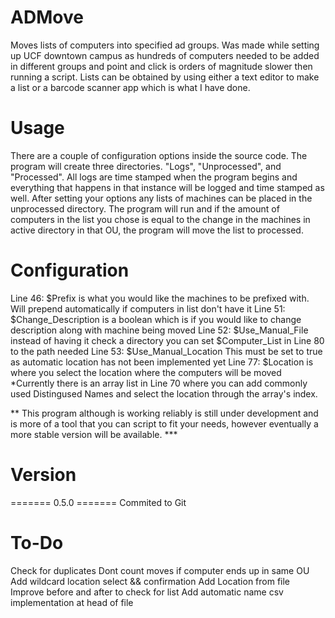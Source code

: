 # ADMove
 Moves lists of computers into specified ad groups. Was made while setting up UCF downtown campus as hundreds of computers needed to be added in different groups and point and click is orders of magnitude slower then running a script. Lists can be obtained by using either a text editor to make a list or a barcode scanner app which is what I have done.
 
 # Usage
 There are a couple of configuration options inside the source code. The program will create three directories. "Logs", "Unprocessed", and "Processed". All logs are time stamped when the program begins and everything that happens in that instance will be logged and time stamped as well. After setting your options any lists of machines can be placed in the unprocessed directory. The program will run and if the amount of computers in the list you chose is equal to the change in the machines in active directory in that OU, the program will move the list to processed.
 
 # Configuration
 
 Line 46: $Prefix is what you would like the machines to be prefixed with. Will prepend automatically if computers in list don't have it
 Line 51: $Change_Description is a boolean which is if you would like to change description along with machine being moved
 Line 52: $Use_Manual_File instead of having it check a directory you can set $Computer_List in Line 80 to the path needed
 Line 53: $Use_Manual_Location This must be set to true as automatic location has not been implemented yet
 Line 77: $Location is where you select the location where the computers will be moved
 *Currently there is an array list in Line 70 where you can add commonly used Distingused Names and select the location through the array's index.

** This program although is working reliably is still under development and is more of a tool that you can script to fit your needs, however eventually a more stable version will be available. ***

# Version

======= 0.5.0 =======
Commited to Git

# To-Do
Check for duplicates
Dont count moves if computer ends up in same OU
Add wildcard location select && confirmation
Add Location from file
Improve before and after to check for list
Add automatic name csv implementation at head of file
